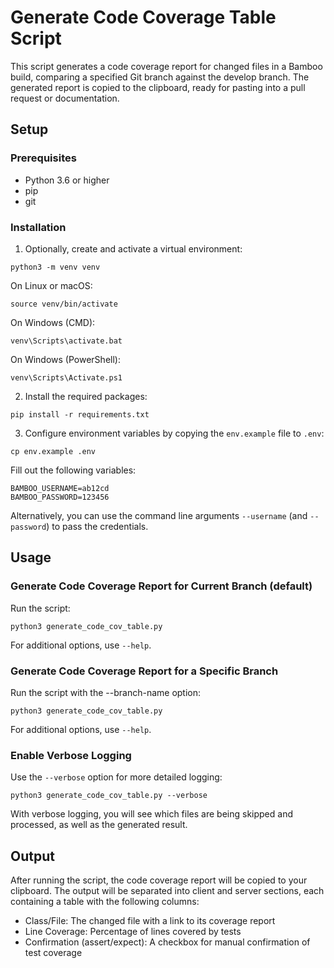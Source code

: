 # Generate Code Coverage Table Script

This script generates a code coverage report for changed files in a Bamboo build, comparing a specified Git branch against the develop branch. 
The generated report is copied to the clipboard, ready for pasting into a pull request or documentation.

## Setup

### Prerequisites

- Python 3.6 or higher
- pip
- git

### Installation

1. Optionally, create and activate a virtual environment:
```
python3 -m venv venv
```
On Linux or macOS:
```
source venv/bin/activate
```
On Windows (CMD):
```
venv\Scripts\activate.bat
```
On Windows (PowerShell):
```
venv\Scripts\Activate.ps1
```

2. Install the required packages:
```
pip install -r requirements.txt
```

3. Configure environment variables by copying the `env.example` file to `.env`:
```
cp env.example .env
```
Fill out the following variables:
```
BAMBOO_USERNAME=ab12cd
BAMBOO_PASSWORD=123456
```

Alternatively, you can use the command line arguments `--username` (and `--password`) to pass the credentials.

## Usage

### Generate Code Coverage Report for Current Branch (default)

Run the script:
```
python3 generate_code_cov_table.py
```
For additional options, use `--help`.

### Generate Code Coverage Report for a Specific Branch

Run the script with the --branch-name option:
```
python3 generate_code_cov_table.py
```
For additional options, use `--help`.

### Enable Verbose Logging

Use the `--verbose` option for more detailed logging:
```
python3 generate_code_cov_table.py --verbose
```
With verbose logging, you will see which files are being skipped and processed, as well as the generated result.

## Output

After running the script, the code coverage report will be copied to your clipboard. 
The output will be separated into client and server sections, each containing a table with the following columns:

- Class/File: The changed file with a link to its coverage report
- Line Coverage: Percentage of lines covered by tests
- Confirmation (assert/expect): A checkbox for manual confirmation of test coverage


